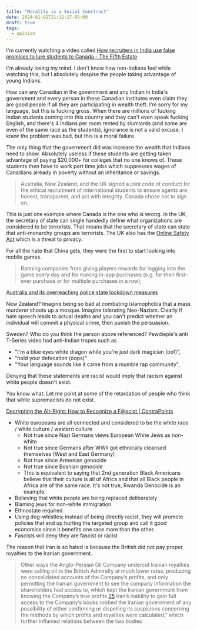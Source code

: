 ```yaml
---
title: "Morality is a Social Construct"
date: 2024-01-02T21:12:17-05:00
draft: true
tags:
  - opinion
---
```


I'm currently watching a video called [How recruiters in India use false promises to lure students to Canada - The Fifth Estate](https://youtu.be/dNrXA5m7ROM?si=XbkX2g41OjPPCrmq)

I'm already losing my mind. I don't know how non-Indians feel while watching this, but I absolutely despise the people taking advantage of young Indians.

How can any Canadian in the government and any Indian in India's government and every person in these Canadian institutes even claim they are good people if all they are participating in wealth theft. I'm sorry for my language, but this is fucking gross. When there are millions of fucking Indian students coming into this country and they can't even speak fucking English, and there's 4 Indians per room rented by slumlords (and some are even of the same race as the students), ignorance is not a valid excuse. I knew the problem was bad, but this is a moral failure.

The only thing that the government did was increase the wealth that Indians need to show. Absolutely useless if these students are getting taken advantage of paying $20,000+ for colleges that no one knows of. These students then have to work part time jobs which suppresses wages of Canadians already in poverty without an inheritance or savings.

> Australia, New Zealand, and the UK signed a joint code of conduct for the ethical recruitment of international students to ensure agents are honest, transparent, and act with integrity. Canada chose not to sign on.

This is just one example where Canada is the one who is wrong. In the UK, the secretary of state can single handedly define what organizations are considered to be terrorists. That means that the secretary of state can state that anti-monarchy groups are terrorists. The UK also has the [Online Safety Act](https://www.wired.com/story/the-uks-controversial-online-safety-act-is-now-law/) which is a threat to privacy.

For all the hate that China gets, they were the first to start looking into mobile games.

> Banning companies from giving players rewards for logging into the game every day and for making in-app purchases (e.g. for their first-ever purchase or for multiple purchases in a row);

[Australia and its overreaching police state lockdown measures](https://www.reddit.com/r/changemyview/comments/pi55li/comment/hbne015/?utm_source=share&utm_medium=web2x&context=3)

New Zealand? Imagine being so bad at combating islamophobia that a mass murderer shoots up a mosque. Imagine tolerating Neo-Nazism. Clearly if hate speech leads to actual deaths and you can't predict whether an individual will commit a physical crime, then punish the persuasion.

Sweden? Who do you think the person above referenced? Pewdiepie's anti T-Series video had anti-Indian tropes such as

- "I'm a blue eyes white dragon while you're just dark magician (oof)",
- "hold your defecation (oops)"
- "Your language sounds like it came from a mumble rap community",

Denying that these statements are racist would imply that racism against white people doesn't exist.

You know what. Let me point at some of the retardation of people who think that white supremacists do not exist.

[Decrypting the Alt-Right: How to Recognize a F@scist | ContraPoints](https://youtu.be/Sx4BVGPkdzk)

- White europeans are all connected and considered to be the white race / white culture / western culture
  - Not true since Nazi Germans views European White Jews as non-white
  - Not true since Germans after WWII got ethnically cleansed themselves (West and East Germany)
  - Not true since Armenian genocide
  - Not true since Bosnian genocide
  - This is equivalent to saying that 2nd generation Black Americans believe that their culture is all of Africa and that all Black people in Africa are of the same race. It's not true, Rwanda Genocide is an example.
- Believing that white people are being replaced deliberately
- Blaming jews for non-white immigration
- Ethnostate required
- Using dog-whistles; instead of being directly racist, they will promote policies that end up hurting the targeted group and call it good economics since it benefits one race more than the other.
- Fascists will deny they are fascist or racist

The reason that Iran is so hated is because the British did not pay proper royalties to the Iranian government.

> Other ways the Anglo-Persian Oil Company undercut Iranian royalties were selling oil to the British Admiralty at much lower rates, producing no consolidated accounts of the Company’s profits, and only permitting the Iranian government to see the company information the shareholders had access to, which kept the Iranian government from knowing the Company’s true profits.[25](https://www.tandfonline.com/doi/abs/10.1080/00263209508701072) Iran’s inability to gain full access to the Company’s books robbed the Iranian government of any possibility of either confirming or dispelling its suspicions concerning the methods by which profits and royalties were calculated,” which further inflamed relations between the two bodies
